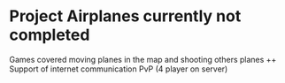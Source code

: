 # Project Airplanes currently not completed
Games covered moving planes in the map and shooting others planes
++ Support of internet communication PvP (4 player on server)
